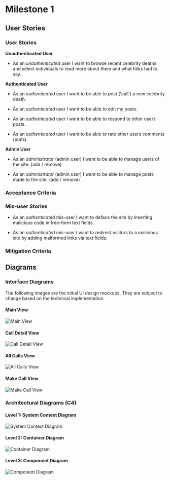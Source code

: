 # Milestone 1

## User Stories

### User Stories

**Unauthenticated User**

* As an _unauthenticated_ user I want to browse recent celebrity deaths and select individuals to read more about them and what folks had to say.

**Authenticated User**

* As an _authenticated_ user I want to be able to post ('call') a new celebrity death.

* As an _authenticated_ user I want to be able to edit my posts.

* As an _authenticated_ user I want to be able to respond to other users posts.

* As an _authenticated_ user I want to be able to rate other users comments (puns).

**Admin User**

* As an _administrator_ (admin user) I want to be able to manage users of the site. (add / remove)

* As an _administrator_ (admin user) I want to be able to manage posts made to the site. (add / remove)

### Acceptance Criteria

### Mis-user Stories

* As an _authenticated_ mis-user I want to deface the site by inserting malicious code in free-form text fields.

* As an _authenticated_ mis-user I want to redirect visitors to a malicious site by adding malformed links via text fields.

### Mitigation Criteria

## Diagrams

### Interface Diagrams

The following images are the initial UI design mockups.  They are subject to change based on the technical implementation.

#### Main View

![Main View](https://github.com/TravisIngram/Dead-List/blob/main/docs/imgs/DL_01_Main.png)

#### Call Detail View

![Call Detail View](https://github.com/TravisIngram/Dead-List/blob/main/docs/imgs/DL_02_call_detail.png)

#### All Calls View

![All Calls View](https://github.com/TravisIngram/Dead-List/blob/main/docs/imgs/DL_03_all_calls.png)

#### Make Call View

![Make Call View](https://github.com/TravisIngram/Dead-List/blob/main/docs/imgs/DL_04_make_call.png)

### Architectural Diagrams (C4)

#### Level 1: System Context Diagram

![System Context Diagram](https://github.com/TravisIngram/Dead-List/blob/main/docs/imgs/DL_C4_Context.png)

#### Level 2: Container Diagram

![Container Diagram](https://github.com/TravisIngram/Dead-List/blob/main/docs/imgs/DL_C4_Container.png)

#### Level 3: Component Diagram

![Component Diagram](https://github.com/TravisIngram/Dead-List/blob/main/docs/imgs/DL_C4_Component.png)